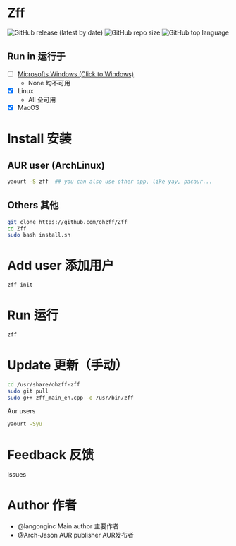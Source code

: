 # Zff

![GitHub release (latest by date)](https://img.shields.io/github/v/release/langong-dev/Zff?logo=Github)
![GitHub repo size](https://img.shields.io/github/repo-size/langong-dev/Zff)
![GitHub top language](https://img.shields.io/github/languages/top/langong-dev/Zff)

## Run in 运行于

- [ ] [Microsofts Windows (Click to Windows)](https://github.com/langong-dev/Zff-Win.git)
  - None 均不可用
- [x] Linux
  - All 全可用
- [x] MacOS

# Install 安装

## AUR user (ArchLinux)

```bash
yaourt -S zff  ## you can also use other app, like yay, pacaur...
```

## Others 其他

```bash
git clone https://github.com/ohzff/Zff
cd Zff
sudo bash install.sh
```

# Add user 添加用户

```bash
zff init
```

# Run 运行

```bash
zff
```

# Update 更新（手动）

```bash
cd /usr/share/ohzff-zff
sudo git pull
sudo g++ zff_main_en.cpp -o /usr/bin/zff
```

Aur users

```bash
yaourt -Syu
```

# Feedback 反馈

Issues

# Author 作者

- @langonginc Main author 主要作者
- @Arch-Jason AUR publisher AUR发布者
